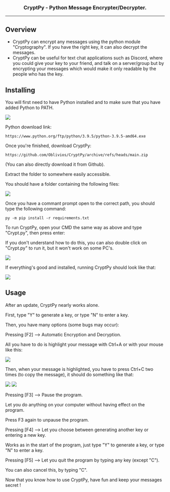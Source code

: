 <h3 align="center">
		CryptPy - Python Message Encrypter/Decrypter.
</h3>

---

## Overview

- CryptPy can encrypt any messages using the python module "Cryptography". If you have the right key, it can also decrypt the messages.
- CryptPy can be useful for text chat applications such as Discord, where you could give your key to your friend, and talk on a server/group but by encrypting your messages which would make it only readable by the people who has the key.

## Installing

You will first need to have Python installed and to make sure that you have added Python to PATH.

<img src="https://gyazo.com/e33ebaec93e235e7440600ec52b6f8a2.png">

Python download link:

`https://www.python.org/ftp/python/3.9.5/python-3.9.5-amd64.exe`

Once you're finished, download CryptPy:

`https://github.com/Oblivios/CryptPy/archive/refs/heads/main.zip`

(You can also directly download it from Github).

Extract the folder to somewhere easily accessible.

You should have a folder containing the following files:

<img src="https://gyazo.com/563bdf53bf0bfa2792bb7aebf7910eb1.png">

Once you have a commant prompt open to the correct path, you should type the following command:

`py -m pip install -r requirements.txt`

To run CryptPy, open your CMD the same way as above and type "Crypt.py", then press enter:

If you don't understand how to do this, you can also double click on "Crypt.py" to run it, but it won't work on some PC's.

<img src="https://gyazo.com/4de4b644cc1a21397f242a589365b6bd.gif">

If everything's good and installed, running CryptPy should look like that:

<img src="https://gyazo.com/ca088ef9a7a462b9ff8481c9c4634144.png">

## Usage

After an update, CryptPy nearly works alone.

First, type "Y" to generate a key, or type "N" to enter a key.

Then, you have many options (some bugs may occur):

Pressing [F2] --> Automatic Encryption and Decryption.

All you have to do is highlight your message with Ctrl+A or with your mouse like this:

<img src="https://gyazo.com/312a0a51af1fd1e03babf09b24d05961.gif">

Then, when your message is highlighted, you have to press Ctrl+C two times (to copy the message), it should do something like that:

<img src="https://gyazo.com/420f79ae9bbd85301eb6abfdb954348c.gif">

<img src="https://gyazo.com/3fe857eaf961b2d0381d9dd76e3ed6c1.gif">

Pressing [F3] --> Pause the program.

Let you do anything on your computer without having effect on the program.

Press F3 again to unpause the program.

Pressing [F4] --> Let you choose between generating another key or entering a new key.

Works as in the start of the program, just type "Y" to generate a key, or type "N" to enter a key.

Pressing [F5] --> Let you quit the program by typing any key (except "C").

You can also cancel this, by typing "C".

Now that you know how to use CryptPy, have fun and keep your messages secret !
